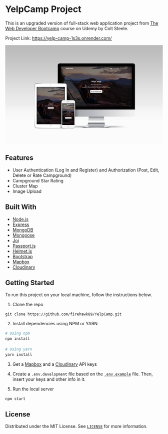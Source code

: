 # YelpCamp Project

This is an upgraded version of full-stack web application project from [The Web Developer Bootcamp](https://www.udemy.com/course/the-web-developer-bootcamp/) course on Udemy by Colt Steele.

Project Link: https://yelp-camp-1s3s.onrender.com/

![YelpCamp preview.](/gallery/preview1.jpg)

## Features

- User Authentication (Log In and Register) and Authorization (Post, Edit, Delete or Rate Campground)
- Campground Star Rating
- Cluster Map
- Image Upload

## Built With

- [Node.js](https://nodejs.org/en)
- [Express](https://expressjs.com)
- [MongoDB](https://www.mongodb.com)
- [Mongoose](https://mongoosejs.com)
- [Joi](https://joi.dev)
- [Passport.js](https://www.passportjs.org)
- [Helmet.js](https://helmetjs.github.io)
- [Bootstrap](https://getbootstrap.com)
- [Mapbox](https://www.mapbox.com)
- [Cloudinary](https://cloudinary.com)

## Getting Started

To run this project on your local machine, follow the instructions below.

1. Clone the repo

```
git clone https://github.com/firehawk89/YelpCamp.git
```

2. Install dependencies using NPM or YARN

```bash
# Using npm
npm install

# Using yarn
yarn install
```

3. Get a [Mapbox](https://www.mapbox.com/) and a [Cloudinary](https://cloudinary.com) API keys

4. Create a `.env.development` file based on the [`.env.example`](/.env.example) file. Then, insert your keys and other info in it.

5. Run the local server

```bash
npm start
```

## License

Distributed under the MIT License. See [`LICENSE`](/LICENSE) for more information.
